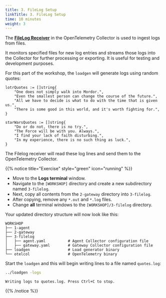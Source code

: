 ```yaml
---
title: 3. FileLog Setup
linkTitle: 3. FileLog Setup
time: 10 minutes
weight: 3
---
```


The [**FileLog Receiver**](https://github.com/open-telemetry/opentelemetry-collector-contrib/blob/main/receiver/filelogreceiver/README.md) in the OpenTelemetry Collector is used to ingest logs from files.

It monitors specified files for new log entries and streams those logs into the Collector for further processing or exporting. It is useful for testing and development purposes.

For this part of the workshop, the `loadgen` will generate logs using random quotes:

```golang
lotrQuotes := []string{
    "One does not simply walk into Mordor.",
    "Even the smallest person can change the course of the future.",
    "All we have to decide is what to do with the time that is given us.",
    "There is some good in this world, and it's worth fighting for.",
}

starWarsQuotes := []string{
    "Do or do not, there is no try.",
    "The Force will be with you. Always.",
    "I find your lack of faith disturbing.",
    "In my experience, there is no such thing as luck.",
}
```

The Filelog receiver will read these log lines and send them to the OpenTelemetry Collector.

{{% notice title="Exercise" style="green" icon="running" %}}

- Move to the **Logs terminal** window.
- Navigate to the `[WORKSHOP]` directory and create a new subdirectory named `3-filelog`.
- Next, copy all contents from the `2-gateway` directory into `3-filelog`.
- After copying, remove any `*.out` and `*.log` files.
- Change **all** terminal windows to the `[WORKSHOP]/3-filelog` directory.

Your updated directory structure will now look like this:

```text { title="Updated Directory Structure" }
WORKSHOP
├── 1-agent
├── 2-gateway
├── 3-filelog
│   ├── agent.yaml          # Agent Collector configuration file
│   ├── gateway.yaml        # Gateway Collector configuration file
├── loadgen                 # Load generator binary
└── otelcol                 # OpenTelemetry binary
```

Start the `loadgen` and this will begin writing lines to a file named `quotes.log`:

```sh { title="Log Load Generator" }
../loadgen -logs
```

```text { title="Log Load Generator Output" }
Writing logs to quotes.log. Press Ctrl+C to stop.
```

{{% /notice %}}
